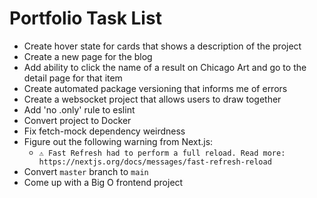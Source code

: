 # Portfolio Task List

- Create hover state for cards that shows a description of the project
- Create a new page for the blog
- Add ability to click the name of a result on Chicago Art and go to the detail page for that item
- Create automated package versioning that informs me of errors
- Create a websocket project that allows users to draw together
- Add 'no .only' rule to eslint
- Convert project to Docker
- Fix fetch-mock dependency weirdness
- Figure out the following warning from Next.js:
  -  `⚠ Fast Refresh had to perform a full reload. Read more: https://nextjs.org/docs/messages/fast-refresh-reload`
- Convert `master` branch to `main`
- Come up with a Big O frontend project
